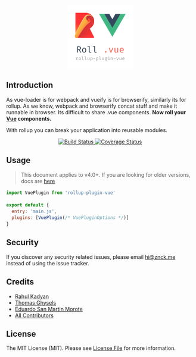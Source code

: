 <div class="text-xs-center" align="center" style="margin: 20px">
  <img src="https://raw.githubusercontent.com/vuejs/rollup-plugin-vue/master/logo.png">
</div>

## Introduction

As vue-loader is for webpack and vueify is for browserify, similarly its for rollup. As we know, webpack and browserify concat stuff and make it runnable in browser. Its difficult to share .vue components. **Now roll your [Vue](http://vuejs.org/) components.**

With rollup you can break your application into reusable modules.

<p align="center">
  <a href="https://circleci.com/gh/vuejs/rollup-plugin-vue">
    <img src="https://circleci.com/gh/vuejs/rollup-plugin-vue.svg?style=svg" alt="Build Status" />
  </a>
  <a href="https://coveralls.io/github/znck/rollup-plugin-vue?branch=master">
    <img src="https://coveralls.io/repos/github/znck/rollup-plugin-vue/badge.svg?branch=master&style=flat-square" alt="Coverage Status" />
  </a>
</p>

## Usage

> This document applies to v4.0+. If you are looking for older versions, docs are [here](https://github.com/vuejs/rollup-plugin-vue/tree/2.2/docs)

```js
import VuePlugin from 'rollup-plugin-vue'

export default {
  entry: 'main.js',
  plugins: [VuePlugin(/* VuePluginOptions */)]
}
```

## Security

If you discover any security related issues, please email hi@znck.me instead of using the issue tracker.

## Credits

* [Rahul Kadyan](https://github.com/znck)
* [Thomas Ghysels](https://github.com/thgh)
* [Eduardo San Martin Morote](https://github.com/posva)
* [All Contributors][link-contributors]

## License

The MIT License (MIT). Please see [License File](http://znck.me/rollup-plugin-vue/license) for more information.

[link-contributors]: https://github.com/znck/rollup-plugin-vue/graphs/contributors
